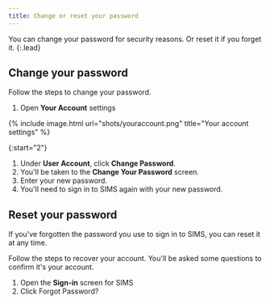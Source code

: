 ```yaml
---
title: Change or reset your password
---
```


You can change your password for security reasons. Or reset it if you forget it.
{:.lead}

## Change your password

Follow the steps to change your password.

1. Open **Your Account** settings

 {% include image.html url="shots/youraccount.png" title="Your account settings" %}

{:start="2"}

1. Under **User Account**, click **Change Password**.
1. You'll be taken to the **Change Your Password** screen.
1. Enter your new password.
1. You'll need to sign in to SIMS again with your new password.

## Reset your password

If you’ve forgotten the password you use to sign in to SIMS, you can reset it at any time.

Follow the steps to recover your account. You'll be asked some questions to confirm it's your account.

1. Open the **Sign-in** screen for SIMS
1. Click Forgot Password?